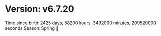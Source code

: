 # Version: v6.7.20
Time since birth: 2425 days, 58200 hours, 3492000 minutes, 209520000 seconds
Season: Spring 🌸
